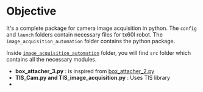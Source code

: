 # Objective
It's a complete package for camera image acquisition in python. The `config` and `launch` folders contain necessary files for tx60l robot. The `image_acquisition_automation` folder contains the python package.

Inside [`image_acquisition_automation`](https://gitlab.lrz.de/autotron-group/camera_calib_nova/-/tree/main/tx60l_moveit_config/image_acquisition_automation) folder, you will find `src` folder which contains all the necessary modules. 

- **box_attacher_3.py** : is inspired from [box_attacher_2.py](https://gitlab.lrz.de/autotron-group/markus_motion_planning/-/blob/master/code/box_attacher_2.py)
- **TIS_Cam.py and TIS_image_acquisition.py** : Uses TIS library
- 
